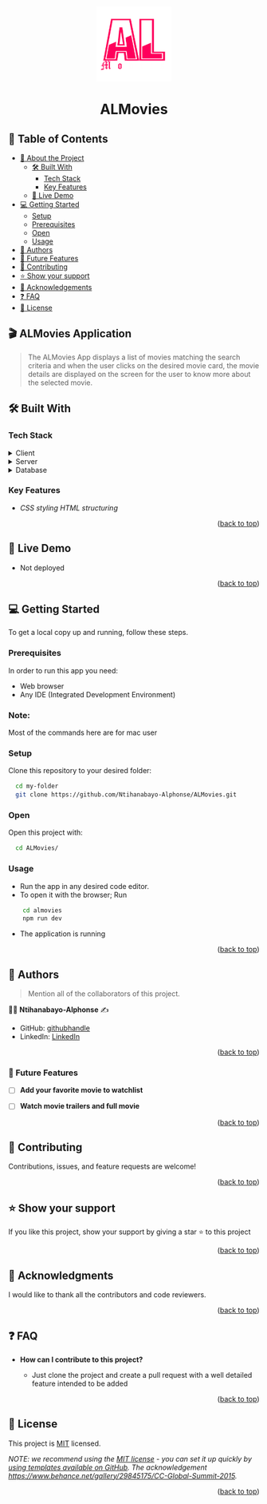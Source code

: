 
<a name="readme-top"></a>

<div align="center">

  <img src="./almovies/src/assets/ALMovies_Logo.png" alt="ALMovies_Logo" height="150" width="150" style="display: block; margin: 0 auto;">
  
  # ALMovies


</div>

<!-- TABLE OF CONTENTS -->

## 📗 Table of Contents

- [📖 About the Project](#about-project)
  - [🛠 Built With](#built-with)
    - [Tech Stack](#tech-stack)
    - [Key Features](#key-features)
  - [🚀 Live Demo](#live-demo)
- [💻 Getting Started](#getting-started)
  - [Setup](#setup)
  - [Prerequisites](#prerequisites)
  - [Open](#open)
  - [Usage](#usage)
  <!-- - [Run tests](#run-tests) -->
  <!-- - [Deployment](#triangular_flag_on_post-deployment) -->
- [👥 Authors](#authors)
- [🔭 Future Features](#future-features)
- [🤝 Contributing](#contributing)
- [⭐️ Show your support](#support)
- [🙏 Acknowledgements](#acknowledgements)
- [❓ FAQ](#faq)
- [📝 License](#license)

<!-- PROJECT DESCRIPTION -->

## 🎬 ALMovies Application <a name="about-project"></a>

>The ALMovies App displays a list of movies matching the search criteria and when the user clicks on the desired movie card, the movie details are displayed on the screen for the user to know more about the selected movie.

## 🛠 Built With <a name="built-with"></a>

### Tech Stack <a name="tech-stack"></a>


<details>
  <summary>Client</summary>
  <ul>
    <li>HTML</li>
    <li>CSS</li>
    <li>React JS</li>
  </ul>
</details>

<details>
  <summary>Server</summary>
  <ul>
    <li>Not applicable</li>
  </ul>
</details>

<details>
<summary>Database</summary>
  <ul>
    <a href="https://www.omdbapi.com/" target="_blank"><li>OMDB API</li></a>
  </ul>
</details>

<!-- Features -->

### Key Features <a name="key-features"></a>


- *CSS styling HTML structuring*
<!-- - **Linter Test** -->
<!-- - **ES6 and Modularization** -->

<p align="right">(<a href="#readme-top">back to top</a>)</p>

<!-- LIVE DEMO -->

## 🚀 Live Demo <a name="live-demo"></a>

- Not deployed

<p align="right">(<a href="#readme-top">back to top</a>)</p>

<!-- GETTING STARTED -->

## 💻 Getting Started <a name="getting-started"></a>


To get a local copy up and running, follow these steps.

### Prerequisites

In order to run this app you need:
- Web browser
- Any IDE (Integrated Development Environment)
 ### Note: 
 Most of the commands here are for mac user

<!-- ## Node required
Nod node required -->

### Setup

Clone this repository to your desired folder:



```sh
  cd my-folder
  git clone https://github.com/Ntihanabayo-Alphonse/ALMovies.git
```

### Open

Open this project with:

```sh
  cd ALMovies/
```

### Usage

- Run the app in any desired code editor.
- To open it with the browser; Run


```sh
    cd almovies
    npm run dev
```
- The application is running

<!-- ### Deployment

The project is deployed using:

```sh
github webpages
``` -->

<p align="right">(<a href="#readme-top">back to top</a>)</p>

<!-- AUTHORS -->

## 👥 Authors <a name="Ntihanabayo-Alphonse"></a>

> Mention all of the collaborators of this project.

:man_technologist:  **Ntihanabayo-Alphonse** :writing_hand: 

- GitHub: [githubhandle](https://github.com/Ntihanabayo-Alphonse)
- LinkedIn: [LinkedIn](https://www.linkedin.com/in/ntihanabayo-alphonse/) 




<p align="right">(<a href="#readme-top">back to top</a>)</p>

<!-- FUTURE FEATURES -->

### 🔭 Future Features <a name="future-features"></a>


- [ ] **Add your favorite movie to watchlist**
- [ ] **Watch movie trailers and full movie**


<p align="right">(<a href="#readme-top">back to top</a>)</p>

<!-- CONTRIBUTING -->

## 🤝 Contributing <a name="contributing"></a>

Contributions, issues, and feature requests are welcome!

<p align="right">(<a href="#readme-top">back to top</a>)</p>

<!-- SUPPORT -->

## ⭐️ Show your support <a name="support"></a>


If you like this project, show your support by giving a star ⭐️ to this project


<p align="right">(<a href="#readme-top">back to top</a>)</p>

<!-- ACKNOWLEDGEMENTS -->

## 🙏 Acknowledgments <a name="acknowledgements"></a>


I would like to thank all the contributors and code reviewers.

<p align="right">(<a href="#readme-top">back to top</a>)</p>

<!-- FAQ (optional) -->

## ❓ FAQ <a name="faq"></a>



- **How can I contribute to this project?**

  - Just clone the project and create a pull request with a well detailed feature intended to be added

<p align="right">(<a href="#readme-top">back to top</a>)</p>

<!-- LICENSE -->

## 📝 License <a name="license"></a>

This project is [MIT](./LICENSE) licensed.

_NOTE: we recommend using the [MIT license](https://choosealicense.com/licenses/mit/) - you can set it up quickly by [using templates available on GitHub](https://docs.github.com/en/communities/setting-up-your-project-for-healthy-contributions/adding-a-license-to-a-repository). The acknowledgement https://www.behance.net/gallery/29845175/CC-Global-Summit-2015._

<p align="right">(<a href="#readme-top">back to top</a>)</p>
